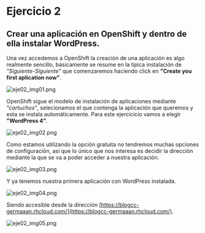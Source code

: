 # Ejercicio 2
## Crear una aplicación en OpenShift y dentro de ella instalar WordPress.
Una vez accedemos a OpenShift la creación de una aplicación es algo realmente sencillo, básicamente se resume en la típica instalación de _"Siguiente-Siguiente"_ que comenzaremos haciendo click en **"Create you first aplication now"**.

![eje02_img01.png](https://dl.dropboxusercontent.com/s/hruurjchhg7b5h6/eje02_img01.png)

OpenShift sigue el modelo de instalación de aplicaciones mediante _"cartuchos"_, selecionamos el que contenga la aplicación que queremos y esta se instala automáticamente. Para este ejercicicio vamos a elegir **"WordPress 4"**.

![eje02_img02.png](https://dl.dropboxusercontent.com/s/ku5drqqjzc6vapg/eje02_img02.png)

Como estamos utilizando la opción gratuita no tendremos muchas opciones de configuración, así que lo único que nos interesa es decidir la dirección mediante la que se va a poder acceder a nuestra aplicación.

![eje02_img03.png](https://dl.dropboxusercontent.com/s/506eqp2yzgtu6ec/eje02_img03.png)

Y ya tenemos nuestra primera aplicación con WordPress instalada.

![eje02_img04.png](https://dl.dropboxusercontent.com/s/odwnyguofyennff/eje02_img04.png)

Siendo accesible desde la dirección [https://blogcc-germaaan.rhcloud.com/](https://blogcc-germaaan.rhcloud.com/).

![eje02_img05.png](https://dl.dropboxusercontent.com/s/pqv5pp2o1hvdsgj/eje02_img05.png)
